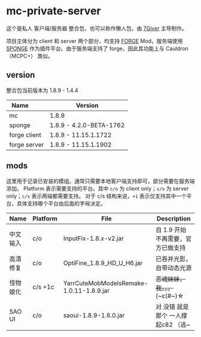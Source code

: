# mc-private-server

这个是私人 客户端/服务器 整合包，也可以称作懒人包，由 [7Giver](https://github.com/7Giver) 主导制作。

项目主体分为 client 和 server 两个部分，均支持 [FORGE](http://files.minecraftforge.net/) Mod，服务端使用 [SPONGE](https://www.spongepowered.org/) 作为插件平台。由于服务端支持了 forge，因此其功能上与 Cauldron（MCPC+） 类似。

## version

整合包当前版本为 1.8.9 - 1.4.4

Name            | Version
--------------- | ---------------
mc              | 1.8.9
sponge          | 1.8.9 - 4.2.0-BETA-1762
forge client    | 1.8.9 - 11.15.1.1722
forge server    | 1.8.9 - 11.15.1.1902

## mods

这里用于记录已安装的模组。通常只需要本地客户端支持即可，部分需要在服务端添加。
Platform 表示需要支持的平台。其中 `c/o` 为 client only；`s/o` 为 server only；`c/s` 表示两端都需要支持。
对于 c/s 结构来说，`+1` 表示仅支持其中一个平台，具体支持哪个平台由后面的字母决定。

Name | Platform | File | Description
---- | -------- | ---- | -----------
中文输入 | c/o | InputFix-1.8.x-v2.jar | 自 1.9 开始不再需要，官方已做支持
高清修复 | c/o | OptiFine_1.8.9_HD_U_H6.jar | 已吞并光影，自带动态光源
怪物娘化 | c/s +1c | YarrCuteMobModelsRemake-1.0.11-1.8.9.jar | ~~恶魂妹妹，我。。。~~ (~ε(#~)☆
SAO UI   | c/o | saoui-1.8.9-1.6.0.jar | 对 没错 就是那个 一人撑起c82 （逃~
